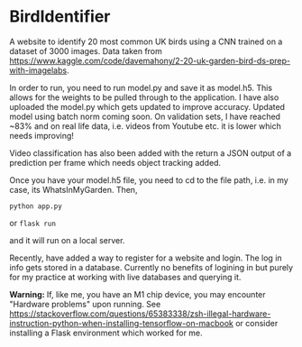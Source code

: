 # BirdIdentifier
A website to identify 20 most common UK birds using a CNN trained on a dataset of 3000 images. Data taken from https://www.kaggle.com/code/davemahony/2-20-uk-garden-bird-ds-prep-with-imagelabs. 

In order to run, you need to run model.py and save it as model.h5. This allows for the weights to be pulled through to the application. I have also uploaded the model.py which gets updated to improve accuracy. Updated model using batch norm coming soon. On validation sets, I have reached ~83% and on real life data, i.e. videos from Youtube etc. it is lower which needs improving! 

Video classification has also been added with the return a JSON output of a prediction per frame which needs object tracking added.

Once you have your model.h5 file, you need to cd to the file path, i.e. in my case, its WhatsInMyGarden.
Then,

``` python app.py ```

or 
``` flask run ```

and it will run on a local server.

Recently, have added a way to register for a website and login. The log in info gets stored in a database. Currently no benefits of logining in but purely for my practice at working with live databases and querying it.

**Warning:** If, like me, you have an M1 chip device, you may encounter "Hardware problems" upon running. See https://stackoverflow.com/questions/65383338/zsh-illegal-hardware-instruction-python-when-installing-tensorflow-on-macbook or consider installing a Flask environment which worked for me.
